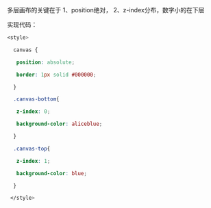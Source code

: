 
多层画布的关键在于
1、position绝对，
2、z-index分布，数字小的在下层

实现代码：
```css
<style>

  canvas {

   position: absolute;

   border: 1px solid #000000;

  }

  .canvas-bottom{

   z-index: 0;

   background-color: aliceblue;

  }

  .canvas-top{

   z-index: 1;

   background-color: blue;

  }

 </style>
```
